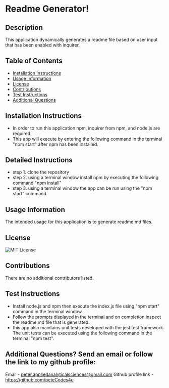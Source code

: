 # Readme Generator!
    
## Description
This application dynamically generates a readme file based on user input that has been enabled with  inquirer.

## Table of Contents
- [Installation Instructions](#Installation-Instructions)
- [Usage Information](#Usage-Information)
- [License](#License)
- [Contributions](#Contributions)
- [Test Instructions](#Test-Instructions)
- [Additional Questions](#additional-questions-send-an-email-or-follow-the-link-to-my-github-profile)

## Installation Instructions
- In order to run this application npm, inquirer from npm, and node.js are required.
- This app will execute by entering the following command in the terminal "npm start" after npm has been installed.
## Detailed Instructions
- step 1. clone the repository
- step 2. using a terminal window install npm by executing the following command "npm install"
- step 3. using a terminal window the app can be run using the "npm start" command.

## Usage Information
The intended usage for this application is to generate readme.md files.

## License
![MIT License](https://img.shields.io/badge/License-MIT-yellow.svg)

## Contributions
There are no additional contributors listed.

## Test Instructions
- Install node.js and npm then execute the index.js file using "npm start" command in the terminal window.
- Follow the prompts displayed in the terminal and on completion inspect the readme.md file that is generated.
- this app also maintains unit tests developed with the jest test framework. The unit tests can be executed using the following command in the terminal "npm test". 

## Additional Questions? Send an email or follow the link to my github profile:
Email - peter.appliedanalyticalsciences@gmail.com 
Github profile link - https://github.com/peteCodes4u  
